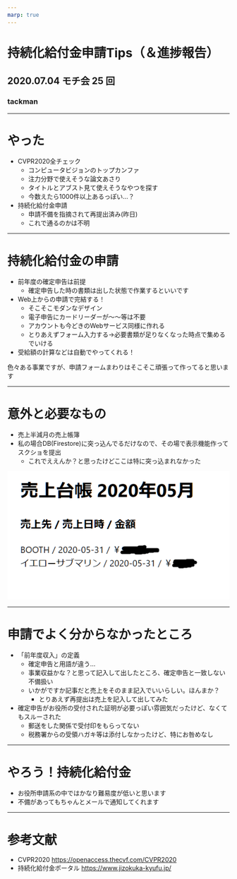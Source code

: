 ```yaml
---
marp: true
---
```


# 持続化給付金申請Tips（＆進捗報告）

## 2020.07.04 モチ会 25 回

### tackman

---

# やった

- CVPR2020全チェック
  - コンピュータビジョンのトップカンファ
  - 注力分野で使えそうな論文あさり
  - タイトルとアブスト見て使えそうなやつを探す
  - 今数えたら1000件以上あるっぽい…？
- 持続化給付金申請
  - 申請不備を指摘されて再提出済み(昨日)
  - これで通るのかは不明

---

# 持続化給付金の申請

- 前年度の確定申告は前提
  - 確定申告した時の書類は出した状態で作業するといいです
- Web上からの申請で完結する！
  - そこそこモダンなデザイン
  - 電子申告にカードリーダーが～～等は不要
  - アカウントも今どきのWebサービス同様に作れる
  - とりあえずフォーム入力する→必要書類が足りなくなった時点で集めるでいける
- 受給額の計算などは自動でやってくれる！

色々ある事業ですが、申請フォームまわりはそこそこ頑張って作ってると思います

---

# 意外と必要なもの

- 売上半減月の売上帳簿
- 私の場合DB(Firestore)に突っ込んでるだけなので、その場で表示機能作ってスクショを提出
  - これでええんか？と思ったけどここは特に突っ込まれなかった

![](daicho202005.png)

---

# 申請でよく分からなかったところ

- 「前年度収入」の定義
  - 確定申告と用語が違う…
  - 事業収益かな？と思って記入して出したところ、確定申告と一致しない不備扱い
  - いかがですか記事だと売上をそのまま記入でいいらしい。ほんまか？
    - とりあえず再提出は売上を記入して出してみた
- 確定申告がお役所の受付された証明が必要っぽい雰囲気だったけど、なくてもスルーされた
  - 郵送をした関係で受付印をもらってない
  - 税務署からの受領ハガキ等は添付しなかったけど、特にお咎めなし

---

# やろう！持続化給付金

- お役所申請系の中ではかなり難易度が低いと思います
- 不備があってもちゃんとメールで通知してくれます

---

# 参考文献

- CVPR2020 https://openaccess.thecvf.com/CVPR2020
- 持続化給付金ポータル https://www.jizokuka-kyufu.jp/
